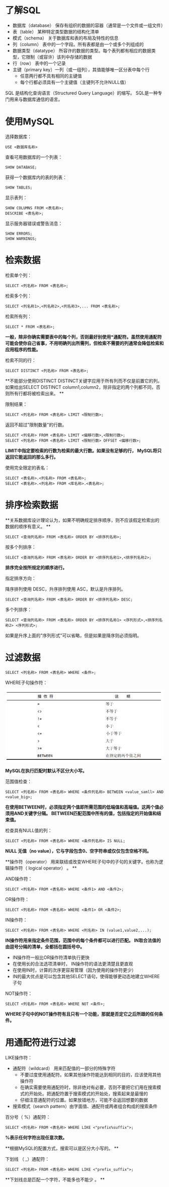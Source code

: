 # 了解SQL  

- 数据库（database） 保存有组织的数据的容器（通常是一个文件或一组文件）
- 表（table） 某种特定类型数据的结构化清单  
- 模式（schema） 关于数据库和表的布局及特性的信息  
- 列（column） 表中的一个字段。所有表都是由一个或多个列组成的
- 数据类型（datatype） 所容许的数据的类型。每个表列都有相应的数据类型，它限制（或容许）该列中存储的数据   
- 行（row） 表中的一个记录  
- 主键（primary key）一列（或一组列），其值能够唯一区分表中每个行   
  - 任意两行都不具有相同的主键值  
  - 每个行都必须具有一个主键值（主键列不允许NULL值）  

SQL 是结构化查询语言（Structured Query Language）的缩写。 SQL是一种专门用来与数据库通信的语言。  

# 使用MySQL  

选择数据库：

```
USE <数据库名称>
```

查看可用数据库的一个列表：

```
SHOW DATABASE;
```

获得一个数据库内的表的列表：

```
SHOW TABLES;
```

显示表列：

```
SHOW COLUMNS FROM <表名称>;
DESCRIBE <表名称>;
```

显示服务器错误或警告消息：

```
SHOW ERRORS;
SHOW WARNINGS;
```

# 检索数据

检索单个列：

```
SELECT <列名称> FROM <表名称>;
```

检索多个列：

```
SELECT <列名称1>,<列名称2>,<列名称3>,... FROM <表名称>;
```

检索所有列：

```
SELECT * FROM <表名称>;
```

**一般，除非你确实需要表中的每个列，否则最好别使用*通配符。虽然使用通配符可能会使你自己省事，不用明确列出所需列，但检索不需要的列通常会降低检索和应用程序的性能。**  

检索不同的行：

```
SELECT DISTINCT <列名称> FROM <表名称>;
```

**不能部分使用DISTINCT DISTINCT关键字应用于所有列而不仅是前置它的列。如果给出SELECT DISTINCT column1,column2，除非指定的两个列都不同，否则所有行都将被检索出来。    **

限制结果：

```
SELECT <列名称> FROM <表名称> LIMIT <限制行数>;
```

返回不超过"限制数量"的行数。

```
SELECT <列名称> FROM <表名称> LIMIT <偏移行数>,<限制行数>;
SELECT <列名称> FROM <表名称> LIMIT <限制行数> OFFSET <偏移行数>;
```

**LIMIT中指定要检索的行数为检索的最大行数。如果没有足够的行， MySQL将只返回它能返回的那么多行。**

使用完全限定的表名：

```
SELECT <表名称>.<列名称> FROM <表名称>;
SELECT <表名称>.<列名称> FROM <库名称>.<表名称>;
```

# 排序检索数据

**关系数据库设计理论认为，如果不明确规定排序顺序，则不应该假定检索出的数据的顺序有意义。  **

```
SELECT <查询列名称> FROM <表名称> ORDER BY <排序列名称>;
```

按多个列排序：

```
SELECT <查询列名称> FROM <表名称> ORDER BY <排序列名称1>,<排序列名称2>;
```

**排序完全按所规定的顺序进行。**

指定排序方向：

降序排列使用 DESC，升序排列使用 ASC，默认是升序排列。

```
SELECT <查询列名称> FROM <表名称> ORDER BY <排序列名称> DESC;
```

多个列排序：

```
SELECT <查询列名称> FROM <表名称> ORDER BY <排序列名称1> <序列形式>,<排序列名称2> <序列形式>;
```

如果是升序上面的"序列形式"可以省略，但是如果是降序则必须指明。

# 过滤数据

```
SELECT <列名称> FROM <表名称> WHERE <条件>;
```

WHERE子句操作符：

![](./img/where_condition.png)

**MySQL在执行匹配时默认不区分大小写。**

范围值检查：

```
SELECT <列名称> FROM <表名称> WHERE <条件列名称> BETWEEN <value_samll> AND <value_big>;
```

**在使用BETWEEN时，必须指定两个值即所需范围的低端值和高端值。这两个值必须用AND关键字分隔。 BETWEEN匹配范围中所有的值，包括指定的开始值和结束值。**  

检查具有NULL值的列：

````
SELECT <列名称> FROM <表名称> WHERE <条件列名称> IS NULL;
````

**NULL 无值（no value），它与字段包含0、空字符串或仅仅包含空格不同。**  

**操作符（operator） 用来联结或改变WHERE子句中的子句的关键字。也称为逻辑操作符（ logical operator） 。 ** 

AND操作符：

```
SELECT <列名称> FROM <表名称> WHERE <条件1> AND <条件2>;
```

OR操作符：

```
SELECT <列名称> FROM <表名称> WHERE <条件1> OR <条件2>;
```

IN操作符：

```
SELECT <列名称> FROM <表名称> WHERE <列名称> IN (value1,value2,...);
```

**IN操作符用来指定条件范围，范围中的每个条件都可以进行匹配。 IN取合法值的由逗号分隔的清单，全都括在圆括号中。**

- IN操作符一般比OR操作符清单执行更快  
- 在使用长的合法选项清单时， IN操作符的语法更清楚且更直观  
- 在使用IN时，计算的次序更容易管理（因为使用的操作符更少）  
- IN的最大优点是可以包含其他SELECT语句，使得能够更动态地建立WHERE子句  

NOT操作符：

```
SELECT <列名称> FROM <表名称> WHERE NOT <条件>;
```

**WHERE子句中的NOT操作符有且只有一个功能，那就是否定它之后所跟的任何条件。**  

# 用通配符进行过滤  

LIKE操作符：

- 通配符（wildcard） 用来匹配值的一部分的特殊字符
  - 不要过度使用通配符。如果其他操作符能达到相同的目的，应该使用其他操作符
  - 在确实需要使用通配符时，除非绝对有必要，否则不要把它们用在搜索模式的开始处。把通配符置于搜索模式的开始处，搜索起来是最慢的  
  - 仔细注意通配符的位置。如果放错地方，可能不会返回想要的数据  
- 搜索模式（search pattern）由字面值、通配符或两者组合构成的搜索条件

百分号（ %）通配符：

```
SELECT <列名称> FROM <表名称> WHERE LIKE <"prefix%suffix">;
```

**%表示任何字符出现任意次数。**

**根据MySQL的配置方式，搜索可以是区分大小写的。  **

下划线 （ _）通配符：

```
SELECT <列名称> FROM <表名称> WHERE LIKE <"prefix_suffix">;
```

**下划线总是匹配一个字符，不能多也不能少  。  **

